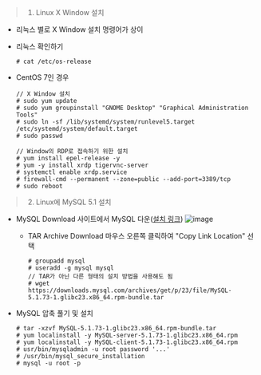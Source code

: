 
> 1. Linux X Window 설치

   - 리눅스 별로 X Window 설치 명령어가 상이

   - 리눅스 확인하기

     ```
     # cat /etc/os-release
     ```

- CentOS 7인 경우

  ```
  // X Window 설치
  # sudo yum update
  # sudo yum groupinstall "GNOME Desktop" "Graphical Administration Tools"
  # sudo ln -sf /lib/systemd/system/runlevel5.target /etc/systemd/system/default.target
  # sudo passwd
  
  // Window의 RDP로 접속하기 위한 설치
  # yum install epel-release -y
  # yum -y install xrdp tigervnc-server
  # systemctl enable xrdp.service
  # firewall-cmd --permanent --zone=public --add-port=3389/tcp
  # sudo reboot
  ```

  

> 2. Linux에 MySQL 5.1 설치

- MySQL Download 사이트에서 MySQL 다운([설치 링크](https://downloads.mysql.com/archives/community/))
  ![image](https://user-images.githubusercontent.com/81629923/113018076-1c060300-91bb-11eb-968c-23af29a87b55.png)
  - TAR Archive Download 마우스 오른쪽 클릭하여 "Copy Link Location" 선택

    ```
    # groupadd mysql
    # useradd -g mysql mysql
    // TAR가 아닌 다른 형태의 설치 방법을 사용해도 됨
    # wget https://downloads.mysql.com/archives/get/p/23/file/MySQL-5.1.73-1.glibc23.x86_64.rpm-bundle.tar
    ```

- MySQL 압축 풀기 및 설치

  ```Linux
  # tar -xzvf MySQL-5.1.73-1.glibc23.x86_64.rpm-bundle.tar
  # yum localinstall -y MySQL-server-5.1.73-1.glibc23.x86_64.rpm 
  # yum localinstall -y MySQL-client-5.1.73-1.glibc23.x86_64.rpm  
  # usr/bin/mysqladmin -u root password '...'
  # /usr/bin/mysql_secure_installation
  # mysql -u root -p
  ```

  
